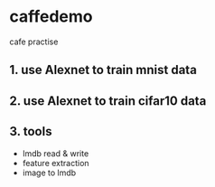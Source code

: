 # caffedemo
cafe practise


## 1. use Alexnet to train mnist data

## 2. use Alexnet to train cifar10 data

## 3. tools

 - lmdb read & write
 - feature extraction
 - image to lmdb